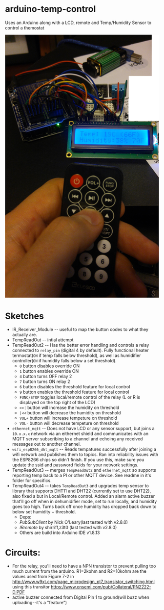 # arduino-temp-control
Uses an Arduino along with a LCD, remote and Temp/Humidity Sensor to control a themostat


<img src="https://github.com/neogeek83/arduino-temp-control/blob/master/TempReadOut2/20161226_224157.png?raw=true" />

# Sketches
 - IR_Receiver_Module -- useful to map the button codes to what they actually are.
 - TempReadOut -- intial attempt
 - TempReadOut2 -- Has the better error handling and controls a relay connected to `relay_pin` (digital 4 by default). Fully functional heater termostat(`ON` if temp falls below threshold), as well as humidifier controller(`ON` if humidity falls below a set threshold).  
   - `0` button disables override ON
   - `1` button enables override ON
   - `4` button turns OFF relay 2
   - `7` button turns ON relay 2
   - `6` button disables the threshold feature for local control
   - `9` button enables the threshold feature for local control
   - `FUNC/STOP` toggles local/remote control of the relay (L or R is displayed on the top right of the LCD)
   - `>>|` button will increase the humidity on threshold
   - `|<<` button will decrease the humidity on threshold
   - `VOL+` button will increase tempeture on threshold
   - `VOL-` button will decrease tempeture on threshold 
 - `ethernet_mqtt` -- Does not have LCD or any sensor support, but joins a `10.x.x.x` network via an eithernet shield and communicates with an MQTT server subscribing to a channel and echoing any received messages out to another channel.
 - `wifi_esp8266_dht_mqtt` -- Reads tempatures successfully after joining a wifi network and publishes them to topics. Ran into reliability issues with the ESP8266 chips so didn't finish. If you use this, make sure you update the ssid and password fields for your network settings.
 - TempReadOut3 -- merges `TempReadOut2` and `ethernet_mqtt` so supports reporting temp back to a PI or other MQTT device. See readme in it's folder for specifics.
 - TempReadOut4 -- takes `TempReadOut3` and upgrades temp sensor to library that supports DHT11 and DHT22 (currently set to use DHT22), also fixed a but in Local/Remote control. Added an alarm active buzzer that'll go off when in dehumidifier mode, set to run locally, and humidity goes too high. Turns back off once humidity has dropped back down to below set humidity + threshold. 
   - Deps:
   - *PubSubClient* by Nick O'Leary(last tested with v2.8.0) 
   - *IRremote* by shirriff,z3t0 (last tested with v2.8.0)
   - Others are build into Arduino IDE v1.8.13

# Circuits:
 - For the relay, you'll need to have a NPN transistor to prevent pulling too much current from the arduino. R1=2kohm and R2=10kohm are the values used from Figure 7-2 in http://www.w9xt.com/page_microdesign_pt7_transistor_switching.html using this transitor https://www.onsemi.com/pub/Collateral/PN2222-D.PDF
 - active buzzer connected from Digital Pin 1 to ground(will buzz when uploading--it's a "feature")
